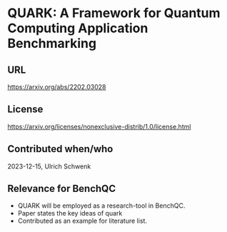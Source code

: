 # QUARK: A Framework for Quantum Computing Application Benchmarking

## URL

https://arxiv.org/abs/2202.03028

## License

https://arxiv.org/licenses/nonexclusive-distrib/1.0/license.html

## Contributed when/who

2023-12-15, Ulrich Schwenk

## Relevance for BenchQC

* QUARK will be employed as a research-tool in BenchQC.
* Paper states the key ideas of quark
* Contributed as an example for literature list.
